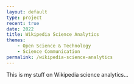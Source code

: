 ```yaml
---
layout: default
type: project
recent: true
date: 2022
title: Wikipedia Science Analytics
themes: 
    - Open Science & Technology
    - Science Communication
permalink: /wikipedia-science-analytics
---
```


This is my stuff on Wikipedia science analytics...

